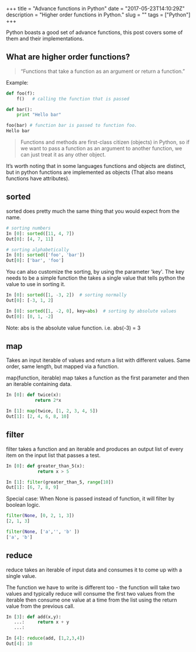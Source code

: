 +++
title = "Advance functions in Python"
date = "2017-05-23T14:10:29Z"
description = "Higher order functions in Python."
slug = ""
tags = ["Python"]
+++

Python boasts a good set of advance functions, this post covers some of them and their implementations.

## What are higher order functions?

> “Functions that take a function as an argument or return a function.”

Example:

```python
def foo(f):
    f()   # calling the function that is passed

def bar():
    print "Hello bar"

foo(bar) # function bar is passed to function foo.
Hello bar
```

> Functions and methods are first-class citizen (objects) in Python, so if we want to pass a function as an argument to another function, we can just treat it as any other object.

It’s worth noting that in some languages functions and objects are distinct, but in python functions are implemented as objects (That also means functions have attributes).

## sorted

sorted does pretty much the same thing that you would expect from the name.

```python
# sorting numbers
In [0]: sorted([11, 4, 7])
Out[0]: [4, 7, 11]

# sorting alphabetically
In [0]: sorted(['foo', 'bar'])
Out[0]: ['bar', 'foo']
```

You can also customize the sorting, by using the parameter 'key'. The key needs to be a simple function the takes a single value that tells python the value to use in sorting it.

```python
In [0]: sorted([1, -3, 2])  # sorting normally
Out[0]: [-3, 1, 2]

In [0]: sorted([1, -2, 0], key=abs)  # sorting by absolute values
Out[0]: [0, 1, -2]
```

Note: abs is the absolute value function. i.e. abs(-3) = 3

## map

Takes an input iterable of values and return a list with different values. Same order, same length, but mapped via a function.

map(function, iterable) map takes a function as the first parameter and then an iterable containing data.

```python
In [0]: def twice(x):
           return 2*x

In [1]: map(twice, [1, 2, 3, 4, 5])
Out[1]: [2, 4, 6, 8, 10]
```
## filter

filter takes a function and an iterable and produces an output list of every item on the input list that passes a test.

```python
In [0]: def greater_than_5(x):
            return x > 5

In [1]: filter(greater_than_5, range[10])
Out[1]: [6, 7, 8, 9]
```

Special case: When None is passed instead of function, it will filter by boolean logic.

```python
filter(None, [0, 2, 1, 3])
[2, 1, 3]

filter(None, ['a','', 'b' ])
['a', 'b']
```

## reduce

reduce takes an iterable of input data and consumes it to come up with a single value.

The function we have to write is different too - the function will take two values and typically reduce will consume the first two values from the iterable then consume one value at a time from the list using the return value from the previous call.

```python
In [3]: def add(x,y):
   ...:     return x + y
   ...:

In [4]: reduce(add, [1,2,3,4])
Out[4]: 10
```
